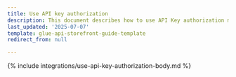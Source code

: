 ```yaml
---
title: Use API key authorization
description: This document describes how to use API Key authorization mechanism in Spryker.
last_updated: '2025-07-07'
template: glue-api-storefront-guide-template
redirect_from: null

---
```


{% include integrations/use-api-key-authorization-body.md %}
